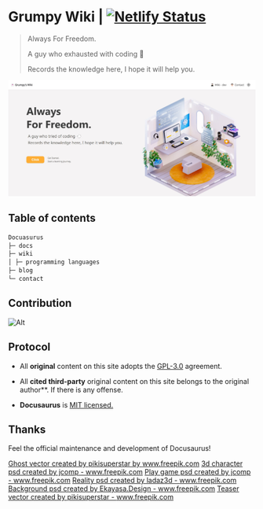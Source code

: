 # Grumpy Wiki | [![Netlify Status](https://api.netlify.com/api/v1/badges/40b00eef-dc45-4b30-a153-b52166784460/deploy-status)](https://app.netlify.com/sites/grumpy-wiki/deploys)

> Always For Freedom.
>
> A guy who exhausted with coding 💨
>
> Records the knowledge here, I hope it will help you.

![Site home](./static/img/homesite.jpg)

## Table of contents

```markdown
Docuasurus
├─ docs
├─ wiki
│ ├─ programming languages
├─ blog
└─ contact
```

## Contribution

![Alt](https://repobeats.axiom.co/api/embed/5db9a49e987612800c8c6b89d1eac497f60dc341.svg 'Repobeats analytics image')

## Protocol

-   All **original** content on this site adopts the [GPL-3.0](http://www.thebigfly.com/gnu/FDLv1.3/) agreement.

-   All **cited third-party** original content on this site belongs to the original author\*\*. If there is any offense.

-   **Docusaurus** is [MIT licensed.](https://github.com/facebook/docusaurus/blob/main/LICENSE)

## Thanks

Feel the official maintenance and development of Docusaurus!

<a href="https://www.freepik.com/vectors/ghost">Ghost vector created by pikisuperstar by www.freepik.com</a>
<a href="https://www.freepik.com/psd/3d-character">3d character psd created by jcomp - www.freepik.com</a>
<a href='https://www.freepik.com/psd/play-game'>Play game psd created by jcomp - www.freepik.com</a>
<a href='https://www.freepik.com/psd/reality'>Reality psd created by ladaz3d - www.freepik.com</a>
<a href='https://www.freepik.com/psd/background'>Background psd created by Ekayasa.Design - www.freepik.com</a>
<a href="https://www.freepik.com/vectors/teaser">Teaser vector created by pikisuperstar - www.freepik.com</a>
